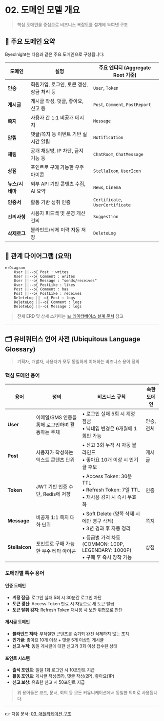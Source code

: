 # 02. 도메인 모델 개요

> 핵심 도메인을 중심으로 비즈니스 복잡도를 설계에 녹여낸 구조

## 🧱 주요 도메인 요약

Byeolnight는 다음과 같은 주요 도메인으로 구성됩니다:

| 도메인        | 설명                        | 주요 엔티티 (Aggregate Root 기준)       |
| ---------- | ------------------------- | -------------------------------- |
| **인증**     | 회원가입, 로그인, 토큰 갱신, 잠금 처리 등 | `User`, `Token`                  |
| **게시글**    | 게시글 작성, 댓글, 좋아요, 신고 등     | `Post`, `Comment`, `PostReport`  |
| **쪽지**     | 사용자 간 1:1 비공개 메시지         | `Message`                        |
| **알림**     | 댓글/쪽지 등 이벤트 기반 실시간 알림     | `Notification`                   |
| **채팅**     | 공개 채팅방, IP 차단, 금지 기능 등    | `ChatRoom`, `ChatMessage`        |
| **상점**     | 포인트로 구매 가능한 우주 아이콘        | `StellaIcon`, `UserIcon`         |
| **뉴스/시네마** | 외부 API 기반 콘텐츠 수집, AI 요약   | `News`, `Cinema`                 |
| **인증서**    | 활동 기반 성취 인증               | `Certificate`, `UserCertificate` |
| **건의사항**   | 사용자 피드백 및 운영 개선 건의        | `Suggestion`                     |
| **삭제로그**   | 블라인드/삭제 이력 자동 저장          | `DeleteLog`                      |

## 🔄 관계 다이어그램 (요약)

```mermaid
erDiagram
    User ||--o{ Post : writes
    User ||--o{ Comment : writes
    User ||--o{ Message : "sends/receives"
    User ||--o{ PostLike : likes
    Post ||--o{ Comment : has
    Post ||--o{ PostLike : receives
    DeleteLog ||--o{ Post : logs
    DeleteLog ||--o{ Comment : logs
    DeleteLog ||--o{ Message : logs
```

> 전체 ERD 및 상세 스키마는 [📊 데이터베이스 설계 문서](./11_database-design.md) 참고

---

## 🗂 유비쿼터스 언어 사전 (Ubiquitous Language Glossary)

> 기획자, 개발자, 사용자가 모두 동일하게 이해하는 비즈니스 용어 정의

### 핵심 도메인 용어

| 용어 | 정의 | 비즈니스 규칙 | 속한 도메인 |
|------|------|---------------|-------------|
| **User** | 이메일/SMS 인증을 통해 로그인하며 활동하는 주체 | • 로그인 실패 5회 시 계정 잠금<br>• 닉네임 변경은 6개월에 1회만 가능 | 인증, 전체 |
| **Post** | 사용자가 작성하는 텍스트 콘텐츠 단위 | • 신고 3회 누적 시 자동 블라인드<br>• 좋아요 10개 이상 시 인기글 후보 | 게시글 |
| **Token** | JWT 기반 인증 수단, Redis에 저장 | • Access Token: 30분 TTL<br>• Refresh Token: 7일 TTL<br>• 재사용 감지 시 즉시 무효화 | 인증 |
| **Message** | 비공개 1:1 쪽지 대화 단위 | • Soft Delete (양쪽 삭제 시에만 영구 삭제)<br>• 3년 경과 후 자동 정리 | 쪽지 |
| **StellaIcon** | 포인트로 구매 가능한 우주 테마 아이콘 | • 등급별 가격 차등 (COMMON: 100P, LEGENDARY: 1000P)<br>• 구매 후 즉시 장착 가능 | 상점 |

### 도메인별 특수 용어

#### 인증 도메인
- **계정 잠금**: 로그인 실패 5회 시 30분간 로그인 차단
- **토큰 갱신**: Access Token 만료 시 자동으로 새 토큰 발급
- **토큰 탈취 감지**: Refresh Token 재사용 시 보안 위협으로 판단

#### 게시글 도메인
- **블라인드 처리**: 부적절한 콘텐츠를 숨기되 완전 삭제하지 않는 조치
- **인기글**: 좋아요 10개 이상 + 댓글 5개 이상인 게시글
- **신고 누적**: 동일 게시글에 대한 신고가 3회 이상 접수된 상태

#### 포인트 시스템
- **출석 포인트**: 일일 1회 로그인 시 10포인트 지급
- **활동 포인트**: 게시글 작성(5P), 댓글 작성(2P), 좋아요(1P)
- **신고 보상**: 유효한 신고 시 50포인트 지급

> 위 용어들은 코드, 문서, 회의 등 모든 커뮤니케이션에서 동일한 의미로 사용됩니다.

---

👉 다음 문서: [03. 애플리케이션 구조](./03_architecture.md)

